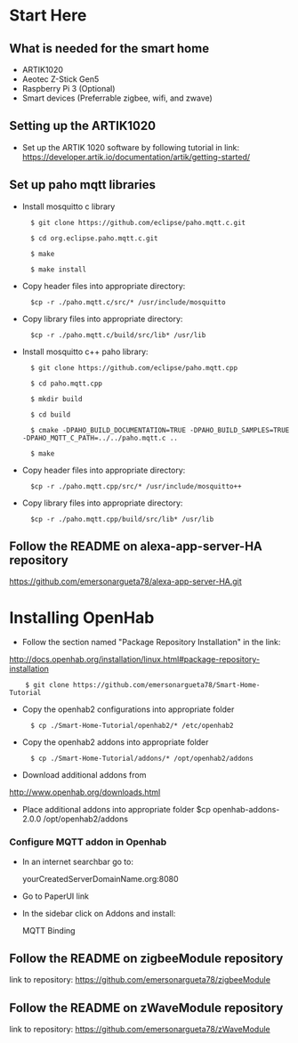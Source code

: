 # Start Here

## What is needed for the smart home

- ARTIK1020
- Aeotec Z-Stick Gen5
- Raspberry Pi 3 (Optional)
- Smart devices (Preferrable zigbee, wifi, and zwave)

## Setting up the ARTIK1020
- Set up the ARTIK 1020 software by following tutorial in link:
  https://developer.artik.io/documentation/artik/getting-started/
## Set up paho mqtt libraries

- Install mosquitto c library
    
	    $ git clone https://github.com/eclipse/paho.mqtt.c.git

	    $ cd org.eclipse.paho.mqtt.c.git

	    $ make

	    $ make install
    
- Copy header files into appropriate directory:
    
	    $cp -r ./paho.mqtt.c/src/* /usr/include/mosquitto 
    
- Copy library files into appropriate directory:
    
	    $cp -r ./paho.mqtt.c/build/src/lib* /usr/lib 

- Install mosquitto c++ paho library:
    
	    $ git clone https://github.com/eclipse/paho.mqtt.cpp

	    $ cd paho.mqtt.cpp

	    $ mkdir build

	    $ cd build

	    $ cmake -DPAHO_BUILD_DOCUMENTATION=TRUE -DPAHO_BUILD_SAMPLES=TRUE -DPAHO_MQTT_C_PATH=../../paho.mqtt.c ..

	    $ make
    
- Copy header files into appropriate directory:
    
	    $cp -r ./paho.mqtt.cpp/src/* /usr/include/mosquitto++ 
    
- Copy library files into appropriate directory:

	    $cp -r ./paho.mqtt.cpp/build/src/lib* /usr/lib 
    
## Follow the README on alexa-app-server-HA repository
https://github.com/emersonargueta78/alexa-app-server-HA.git
    
# Installing OpenHab
- Follow the section named "Package Repository Installation" in the link:

http://docs.openhab.org/installation/linux.html#package-repository-installation

		$ git clone https://github.com/emersonargueta78/Smart-Home-Tutorial
		
- Copy the openhab2 configurations into appropriate folder

		$ cp ./Smart-Home-Tutorial/openhab2/* /etc/openhab2

- Copy the openhab2 addons into appropriate folder

		$ cp ./Smart-Home-Tutorial/addons/* /opt/openhab2/addons
- Download additional addons from 

http://www.openhab.org/downloads.html

- Place additional addons into appropriate folder
	$cp openhab-addons-2.0.0 /opt/openhab2/addons

### Configure MQTT addon in Openhab
- In an internet searchbar go to:
	
	yourCreatedServerDomainName.org:8080
	
- Go to PaperUI link

- In the sidebar click on Addons and install:
	
	MQTT Binding


## Follow the README on zigbeeModule repository
   link to repository: https://github.com/emersonargueta78/zigbeeModule
## Follow the README on zWaveModule repository
   link to repository: https://github.com/emersonargueta78/zWaveModule
